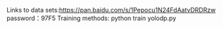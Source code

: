 Links to data sets:https://pan.baidu.com/s/1Pepocu1N24FdAatvDRDRzw 
password：97F5 
Training methods: python train yolodp.py
